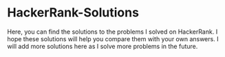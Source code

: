 # HackerRank-Solutions
 
Here, you can find the solutions to the problems I solved on HackerRank. I hope these solutions will help you compare them with your own answers. I will add more solutions here as I solve more problems in the future.
